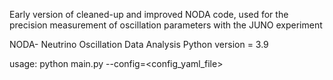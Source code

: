 Early version of cleaned-up and improved NODA code, used for the precision measurement of oscillation parameters with the JUNO experiment

NODA- Neutrino Oscillation Data Analysis
Python version = 3.9

usage: python main.py --config=<config_yaml_file>
